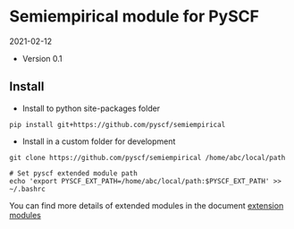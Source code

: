 Semiempirical module for PySCF
==============================

2021-02-12

* Version 0.1

Install
-------
* Install to python site-packages folder
```
pip install git+https://github.com/pyscf/semiempirical
```

* Install in a custom folder for development
```
git clone https://github.com/pyscf/semiempirical /home/abc/local/path

# Set pyscf extended module path
echo 'export PYSCF_EXT_PATH=/home/abc/local/path:$PYSCF_EXT_PATH' >> ~/.bashrc
```

You can find more details of extended modules in the document
[extension modules](https://pyscf.org/install.html#extension-modules)
